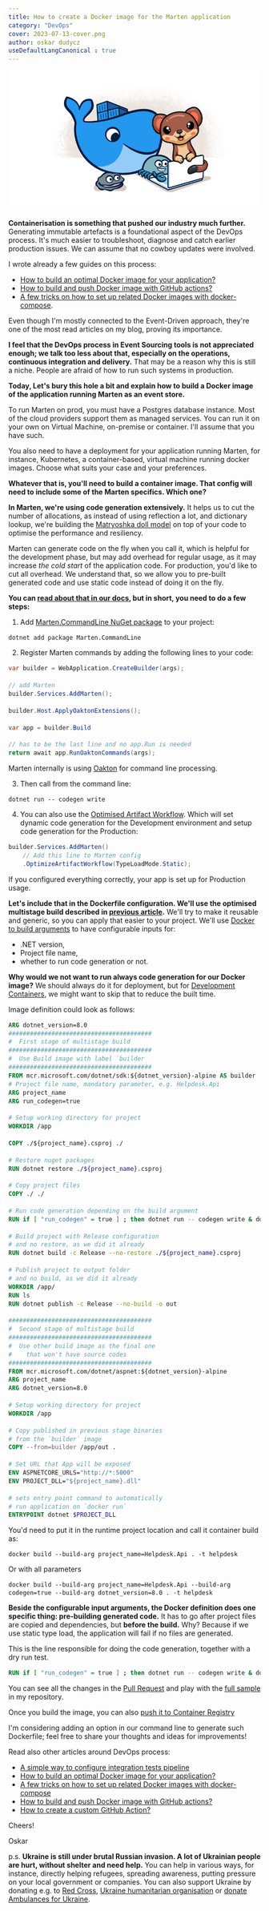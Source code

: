 ```yaml
---
title: How to create a Docker image for the Marten application
category: "DevOps"
cover: 2023-07-13-cover.png
author: oskar dudycz
useDefaultLangCanonical : true
---
```


![cover](2023-07-13-cover.png)

**Containerisation is something that pushed our industry much further.** Generating immutable artefacts is a foundational aspect of the DevOps process. It's much easier to troubleshoot, diagnose and catch earlier production issues. We can assume that no cowboy updates were involved.

I wrote already a few guides on this process:
- [How to build an optimal Docker image for your application?](/pl/how_to_buid_an_optimal_docker_image_for_your_application/)
- [How to build and push Docker image with GitHub actions?](/pl/how_to_buid_and_push_docker_image_with_github_actions/)
- [A few tricks on how to set up related Docker images with docker-compose](/pl/tricks_on_how_to_set_up_related_docker_images/).

Even though I'm mostly connected to the Event-Driven approach, they're one of the most read articles on my blog, proving its importance.

**I feel that the DevOps process in Event Sourcing tools is not appreciated enough; we talk too less about that, especially on the operations, continuous integration and delivery.** That may be a reason why this is still a niche. People are afraid of how to run such systems in production.

**Today, Let's bury this hole a bit and explain how to build a Docker image of the application running Marten as an event store.**

To run Marten on prod, you must have a Postgres database instance. Most of the cloud providers support them as managed services. You can run it on your own on Virtual Machine, on-premise or container. I'll assume that you have such.

You also need to have a deployment for your application running Marten, for instance, Kubernetes, a container-based, virtual machine running docker images. Choose what suits your case and your preferences. 

**Whatever that is, you'll need to build a container image. That config will need to include some of the Marten specifics. Which one?**

**In Marten, we're using code generation extensively.** It helps us to cut the number of allocations, as instead of using reflection a lot, and dictionary lookup, we're building the [Matryoshka doll model](https://en.wikipedia.org/wiki/Matryoshka_doll) on top of your code to optimise the performance and resiliency. 

Marten can generate code on the fly when you call it, which is helpful for the development phase, but may add overhead for regular usage, as it may increase _the cold start_ of the application code. For production, you'd like to cut all overhead. We understand that, so we allow you to pre-built generated code and use static code instead of doing it on the fly.

**You can [read about that in our docs](https://martendb.io/configuration/prebuilding.html), but in short, you need to do a few steps:**
1. Add [Marten.CommandLine NuGet package](https://martendb.io/configuration/cli.html) to your project:
```shell
dotnet add package Marten.CommandLine
```
2. Register Marten commands by adding the following lines to your code:
```csharp
var builder = WebApplication.CreateBuilder(args);

// add Marten
builder.Services.AddMarten();

builder.Host.ApplyOaktonExtensions();

var app = builder.Build

// has to be the last line and no app.Run is needed
return await app.RunOaktonCommands(args);
```
Marten internally is using [Oakton](https://jasperfx.github.io/oakton) for command line processing.

3. Then call from the command line:
```shell
dotnet run -- codegen write
```
4. You can also use the [Optimised Artifact Workflow](https://martendb.io/configuration/optimized_artifact_workflow.html). Which will set dynamic code generation for the Development environment and setup code generation for the Production:
```csharp
builder.Services.AddMarten()
    // Add this line to Marten config
    .OptimizeArtifactWorkflow(TypeLoadMode.Static);
```

If you configured everything correctly, your app is set up for Production usage. 

**Let's include that in the Dockerfile configuration. We'll use the optimised multistage build described in [previous article](/pl/how_to_buid_an_optimal_docker_image_for_your_application/).** We'll try to make it reusable and generic, so you can apply that easier to your project. We'll use [Docker to build arguments](https://docs.docker.com/build/guide/build-args/) to have configurable inputs for:
- .NET version,
- Project file name,
- whether to run code generation or not.

**Why would we not want to run always code generation for our Docker image?** We should always do it for deployment, but for [Development Containers](https://containers.dev/), we might want to skip that to reduce the built time.

Image definition could look as follows:

```dockerfile
ARG dotnet_version=8.0
########################################
#  First stage of multistage build
########################################
#  Use Build image with label `builder
########################################
FROM mcr.microsoft.com/dotnet/sdk:${dotnet_version}-alpine AS builder
# Project file name, mandatory parameter, e.g. Helpdesk.Api
ARG project_name
ARG run_codegen=true

# Setup working directory for project
WORKDIR /app

COPY ./${project_name}.csproj ./

# Restore nuget packages
RUN dotnet restore ./${project_name}.csproj

# Copy project files
COPY ./ ./

# Run code generation depending on the build argument
RUN if [ "run_codegen" = true ] ; then dotnet run -- codegen write & dotnet run -- codegen test; else echo "skipping code generation"; fi

# Build project with Release configuration
# and no restore, as we did it already
RUN dotnet build -c Release --no-restore ./${project_name}.csproj

# Publish project to output folder
# and no build, as we did it already
WORKDIR /app/
RUN ls
RUN dotnet publish -c Release --no-build -o out

########################################
#  Second stage of multistage build
########################################
#  Use other build image as the final one
#    that won't have source codes
########################################
FROM mcr.microsoft.com/dotnet/aspnet:${dotnet_version}-alpine
ARG project_name
ARG dotnet_version=8.0

# Setup working directory for project
WORKDIR /app

# Copy published in previous stage binaries
# from the `builder` image
COPY --from=builder /app/out .

# Set URL that App will be exposed
ENV ASPNETCORE_URLS="http://*:5000"
ENV PROJECT_DLL="${project_name}.dll"

# sets entry point command to automatically
# run application on `docker run`
ENTRYPOINT dotnet $PROJECT_DLL
```

You'd need to put it in the runtime project location and call it container build as:

```shell
docker build --build-arg project_name=Helpdesk.Api . -t helpdesk
```

Or with all parameters

```shell
docker build --build-arg project_name=Helpdesk.Api --build-arg codegen=true --build-arg dotnet_version=8.0 . -t helpdesk
```

**Beside the configurable input arguments, the Docker definition does one specific thing: pre-building generated code.** It has to go after project files are copied and dependencies, but **before the build.** Why? Because if we use static type load, the application will fail if no files are generated.

This is the line responsible for doing the code generation, together with a dry run test.

```dockerfile
RUN if [ "run_codegen" = true ] ; then dotnet run -- codegen write & dotnet run -- codegen test; else echo "skipping code generation"; fi
```

You can see all the changes in the [Pull Request](https://github.com/oskardudycz/EventSourcing.NetCore/pull/218) and play with the [full sample](https://github.com/oskardudycz/EventSourcing.NetCore/tree/main/Sample/Helpdesk) in my repository.

Once you build the image, you can also [push it to Container Registry](/pl/how_to_buid_and_push_docker_image_with_github_actions/)

I'm considering adding an option in our command line to generate such Dockerfile; feel free to share your thoughts and ideas for improvements!

Read also other articles around DevOps process:
- [A simple way to configure integration tests pipeline](/pl/configure_ci_for_integration_tests/)
- [How to build an optimal Docker image for your application?](/pl/how_to_buid_an_optimal_docker_image_for_your_application/)
- [A few tricks on how to set up related Docker images with docker-compose](/pl/tricks_on_how_to_set_up_related_docker_images/)
- [How to build and push Docker image with GitHub actions?](/pl/how_to_buid_and_push_docker_image_with_github_actions/)
- [How to create a custom GitHub Action?](/pl/how_to_create_a_custom_github_action/)

Cheers!

Oskar

p.s. **Ukraine is still under brutal Russian invasion. A lot of Ukrainian people are hurt, without shelter and need help.** You can help in various ways, for instance, directly helping refugees, spreading awareness, putting pressure on your local government or companies. You can also support Ukraine by donating e.g. to [Red Cross](https://www.icrc.org/pl/donate/ukraine), [Ukraine humanitarian organisation](https://savelife.in.ua/pl/donate/) or [donate Ambulances for Ukraine](https://www.gofundme.com/f/help-to-save-the-lives-of-civilians-in-a-war-zone).
